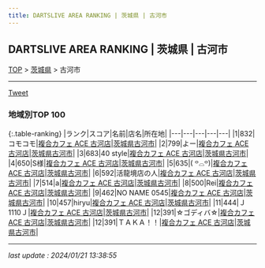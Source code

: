 ```yaml
---
title: DARTSLIVE AREA RANKING | 茨城県 | 古河市
---
```

## DARTSLIVE AREA RANKING | 茨城県 | 古河市

[TOP](/darts/rank/) > [茨城県](/darts/rank/茨城県/) > 古河市

___

<a href="https://twitter.com/share?ref_src=twsrc%5Etfw" data-text="DARTSLIVE AREA RANKING | 茨城県古河市" class="twitter-share-button" data-via="DARTSLIVE" data-hashtags="DARTSLIVE" data-related="DARTSLIVE" data-show-count="false">Tweet</a>

### 地域別TOP 100

{:.table-ranking}
|ランク|スコア|名前|店名|所在地|
|---|---|---|---|---|
|1|832|コモコモ|<a href="https://search.dartslive.com/jp/shop/a66721ff2d26cd49790ab824ce8730e5">複合カフェ ACE 古河店</a>|<a href="/darts/rank/茨城県/古河市">茨城県古河市</a>|
|2|799|よー|<a href="https://search.dartslive.com/jp/shop/a66721ff2d26cd49790ab824ce8730e5">複合カフェ ACE 古河店</a>|<a href="/darts/rank/茨城県/古河市">茨城県古河市</a>|
|3|683|40 style|<a href="https://search.dartslive.com/jp/shop/a66721ff2d26cd49790ab824ce8730e5">複合カフェ ACE 古河店</a>|<a href="/darts/rank/茨城県/古河市">茨城県古河市</a>|
|4|650|S様|<a href="https://search.dartslive.com/jp/shop/a66721ff2d26cd49790ab824ce8730e5">複合カフェ ACE 古河店</a>|<a href="/darts/rank/茨城県/古河市">茨城県古河市</a>|
|5|635|( ꒪⌓꒪)|<a href="https://search.dartslive.com/jp/shop/a66721ff2d26cd49790ab824ce8730e5">複合カフェ ACE 古河店</a>|<a href="/darts/rank/茨城県/古河市">茨城県古河市</a>|
|6|592|活龍境店の人|<a href="https://search.dartslive.com/jp/shop/a66721ff2d26cd49790ab824ce8730e5">複合カフェ ACE 古河店</a>|<a href="/darts/rank/茨城県/古河市">茨城県古河市</a>|
|7|514|a|<a href="https://search.dartslive.com/jp/shop/a66721ff2d26cd49790ab824ce8730e5">複合カフェ ACE 古河店</a>|<a href="/darts/rank/茨城県/古河市">茨城県古河市</a>|
|8|500|Rei|<a href="https://search.dartslive.com/jp/shop/a66721ff2d26cd49790ab824ce8730e5">複合カフェ ACE 古河店</a>|<a href="/darts/rank/茨城県/古河市">茨城県古河市</a>|
|9|462|NO NAME 0545|<a href="https://search.dartslive.com/jp/shop/a66721ff2d26cd49790ab824ce8730e5">複合カフェ ACE 古河店</a>|<a href="/darts/rank/茨城県/古河市">茨城県古河市</a>|
|10|457|hiryu|<a href="https://search.dartslive.com/jp/shop/a66721ff2d26cd49790ab824ce8730e5">複合カフェ ACE 古河店</a>|<a href="/darts/rank/茨城県/古河市">茨城県古河市</a>|
|11|444|Ｊ1110Ｊ|<a href="https://search.dartslive.com/jp/shop/a66721ff2d26cd49790ab824ce8730e5">複合カフェ ACE 古河店</a>|<a href="/darts/rank/茨城県/古河市">茨城県古河市</a>|
|12|391|☆ゴディバ☆|<a href="https://search.dartslive.com/jp/shop/a66721ff2d26cd49790ab824ce8730e5">複合カフェ ACE 古河店</a>|<a href="/darts/rank/茨城県/古河市">茨城県古河市</a>|
|12|391|ＴＡＫＡ！！|<a href="https://search.dartslive.com/jp/shop/a66721ff2d26cd49790ab824ce8730e5">複合カフェ ACE 古河店</a>|<a href="/darts/rank/茨城県/古河市">茨城県古河市</a>|



___

_last update : 2024/01/21 13:38:55_


<script src="https://cdnjs.cloudflare.com/ajax/libs/jquery/3.6.1/jquery.min.js" integrity="sha512-aVKKRRi/Q/YV+4mjoKBsE4x3H+BkegoM/em46NNlCqNTmUYADjBbeNefNxYV7giUp0VxICtqdrbqU7iVaeZNXA==" crossorigin="anonymous" referrerpolicy="no-referrer"></script>
<script src="https://cdnjs.cloudflare.com/ajax/libs/jquery.tablesorter/2.31.3/js/jquery.tablesorter.min.js" integrity="sha512-qzgd5cYSZcosqpzpn7zF2ZId8f/8CHmFKZ8j7mU4OUXTNRd5g+ZHBPsgKEwoqxCtdQvExE5LprwwPAgoicguNg==" crossorigin="anonymous" referrerpolicy="no-referrer"></script>
<link rel="stylesheet" href="https://cdnjs.cloudflare.com/ajax/libs/jquery.tablesorter/2.31.3/css/theme.default.min.css" integrity="sha512-wghhOJkjQX0Lh3NSWvNKeZ0ZpNn+SPVXX1Qyc9OCaogADktxrBiBdKGDoqVUOyhStvMBmJQ8ZdMHiR3wuEq8+w==" crossorigin="anonymous" referrerpolicy="no-referrer" />
<script>
$(function() {
    $(".table-ranking").tablesorter({sortList:[[0, 0]]});
});
</script>

<script async src="https://platform.twitter.com/widgets.js" charset="utf-8"></script>